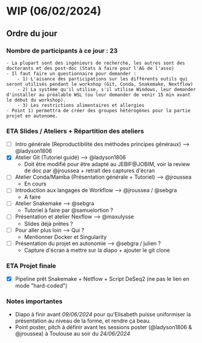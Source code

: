 # WIP (06/02/2024)

## Ordre du jour 

### Nombre de participants à ce jour : 23 
	- La plupart sont des ingénieurs de recherche, les autres sont des doctorants et des post-doc (Stats à faire pour l'AG de l'asso)
	- Il faut faire un questionnaire pour demander :
		- 1) L'aisance des participations sur les différents outils qui seront utilisés pendant le workshop (Git, Conda, Snakemake, Nextflow) 
		- 2) La système qu'il utilise, s'il utilise Windows, leur demander d'installer au préalable WSL (ou leur demander de venir 15 min avant le début du workshop).
		- 3) Les restrictions alimentaires et allergies
	- Point 1) permettra de créer des groupes hétérogènes pour la partie projet en autonome.

### ETA Slides / Ateliers + Répartition des ateliers
- [ ] Intro générale (Reproductibilité des méthodes principes généraux) --> @ladyson1806
- [x] Atelier Git (Tutoriel guidé) --> @ladyson1806
	- Doit être  modifié pour être adapté au JEBIF@JOBIM, voir la review de doc par @jroussea + retrait des captures d'écran
- [ ] Atelier Conda/Mamba (Présentation générale + Tutoriel) --> @jroussea
	- En cours
- [ ] Introduction aux langages de Workflow --> @jroussea / @sebgra
	- A faire
- [ ] Atelier Snakemake --> @sebgra 
	- Tutoriel à faire par @samuelortion ?
- [ ] Présentation et atelier Nexflow --> @maxulysse
	- Slides déjà prêtes ?
- [ ]  Pour aller plus loin --> Qui ?
	- Mentionner Docker et Singularity
- [ ] Présentation du projet en autonomie --> @sebgra / julien ?
	- Capture d'écran à mettre sur la diapo + ajouter le git clone 

### ETA Projet finale
- [x] Pipeline prêt Snakemake + Netflow + Script DeSeq2 (ne pas le lien en mode "hard-coded")

### Notes importantes

- Diapo à finir avant _09/06/2024_ pour qu'Elisabeth puisse uniformiser la présentation au niveau de la forme, et rendre ça beau.
- Point poster, pitch à définir avant les sessions poster (@ladyson1806 & @jroussea) à Toulouse au soir du _24/06/2024_


